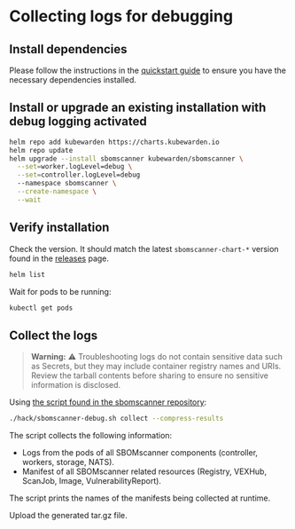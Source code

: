# Collecting logs for debugging

## Install dependencies

Please follow the instructions in the [quickstart guide](../installation/quickstart.md#requirements) to ensure you have the necessary dependencies installed.

## Install or upgrade an existing installation with debug logging activated

```bash
helm repo add kubewarden https://charts.kubewarden.io
helm repo update
helm upgrade --install sbomscanner kubewarden/sbomscanner \
  --set=worker.logLevel=debug \
  --set=controller.logLevel=debug
  --namespace sbomscanner \
  --create-namespace \
  --wait
```

## Verify installation

Check the version. It should match the latest `sbomscanner-chart-*` version found in the [releases](https://github.com/kubewarden/sbomscanner/releases) page.

```bash
helm list
```

Wait for pods to be running:

```bash
kubectl get pods
```

## Collect the logs

> **Warning:** ⚠️ Troubleshooting logs do not contain sensitive data such as Secrets,
> but they may include container registry names and URIs. Review the tarball contents
> before sharing to ensure no sensitive information is disclosed.

Using [the script found in the sbomscanner repository](https://github.com/kubewarden/sbomscanner/blob/main/hack/sbombscanner-debug.sh):

```bash
./hack/sbomscanner-debug.sh collect --compress-results
```

The script collects the following information:

- Logs from the pods of all SBOMscanner components (controller, workers, storage, NATS).
- Manifest of all SBOMscanner related resources (Registry, VEXHub, ScanJob, Image, VulnerabilityReport).

The script prints the names of the manifests being collected at runtime.

Upload the generated tar.gz file.
